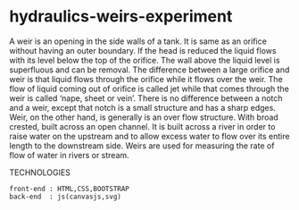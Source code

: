 # hydraulics-weirs-experiment
A weir is an opening in the side walls of a tank. It is same as an orifice without having an outer boundary. If the head is reduced the liquid flows with its level below the top of the orifice. The wall above the liquid level is superfluous and can be removal. The difference between a large orifice and weir is that liquid flows through the orifice while it flows over the weir. The flow of liquid coming out of orifice is called jet while that comes through the weir is called ‘nape, sheet or vein’. There is no difference between a notch and a weir, except that notch is a small structure and has a sharp edges. Weir, on the other hand, is generally is an over flow structure. With broad crested, built across an open channel. It is built across a river in order to raise water on the upstream and to allow excess water to flow over its entire length to the downstream side. Weirs are used for measuring the rate of flow of water in rivers or stream.

TECHNOLOGIES

    front-end : HTML,CSS,BOOTSTRAP
    back-end  : js(canvasjs,svg)
